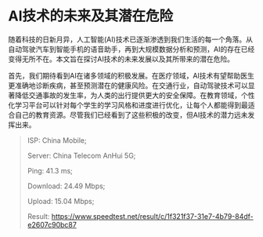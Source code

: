 # AI技术的未来及其潜在危险

随着科技的日新月异，人工智能(AI)技术已逐渐渗透到我们生活的每一个角落。从自动驾驶汽车到智能手机的语音助手，再到大规模数据分析和预测，AI的存在已经变得无所不在。本文旨在探讨AI技术的未来发展以及其所带来的潜在危险。

首先，我们期待看到AI在诸多领域的积极发展。在医疗领域，AI技术有望帮助医生更准确地诊断疾病，甚至预测潜在的健康风险。在交通行业，自动驾驶技术可以显著降低交通事故的发生率，为人类的出行提供更大的安全保障。在教育领域，个性化学习平台可以针对每个学生的学习风格和进度进行优化，让每个人都能得到最适合自己的教育资源。尽管我们已经看到了这些积极的改变，但AI技术的潜力远未发挥出来。

> ISP: China Mobile; 
>
> Server: China Telecom AnHui 5G; 
>
> Ping: 41.3 ms; 
>
> Download: 24.49 Mbps; 
>
> Upload: 15.04 Mbps; 
>
> Result: https://www.speedtest.net/result/c/1f321f37-31e7-4b79-84df-e2607c90bc87

